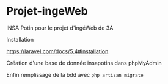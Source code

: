 # Projet-ingeWeb
INSA Potin pour le projet d'ingéWeb de 3A

Installation

https://laravel.com/docs/5.4#installation

Création d'une base de donnée insapotins dans phpMyAdmin

Enfin remplissage de la bdd avec 
`php artisan migrate`
